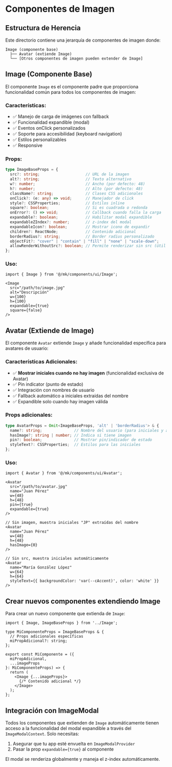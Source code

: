 # Componentes de Imagen

## Estructura de Herencia

Este directorio contiene una jerarquía de componentes de imagen donde:

```
Image (componente base)
  ├── Avatar (extiende Image)
  └── [Otros componentes de imagen pueden extender de Image]
```

## Image (Componente Base)

El componente `Image` es el componente padre que proporciona funcionalidad común para todos los componentes de imagen:

### Características:
- ✅ Manejo de carga de imágenes con fallback
- ✅ Funcionalidad expandible (modal)
- ✅ Eventos onClick personalizados
- ✅ Soporte para accesibilidad (keyboard navigation)
- ✅ Estilos personalizables
- ✅ Responsive

### Props:
```typescript
type ImageBaseProps = {
  src?: string;                    // URL de la imagen
  alt?: string;                    // Texto alternativo
  w?: number;                      // Ancho (por defecto: 48)
  h?: number;                      // Alto (por defecto: 48)
  className?: string;              // Clases CSS adicionales
  onClick?: (e: any) => void;      // Manejador de click
  style?: CSSProperties;           // Estilos inline
  square?: boolean;                // Si es cuadrada o redonda
  onError?: () => void;            // Callback cuando falla la carga
  expandable?: boolean;            // Habilitar modal expandible
  expandableZIndex?: number;       // z-index del modal
  expandableIcon?: boolean;        // Mostrar icono de expandir
  children?: ReactNode;            // Contenido adicional
  borderRadius?: string;           // Border radius personalizado
  objectFit?: "cover" | "contain" | "fill" | "none" | "scale-down";
  allowRenderWithoutSrc?: boolean; // Permite renderizar sin src (útil para Avatar con iniciales)
};
```

### Uso:
```tsx
import { Image } from '@/mk/components/ui/Image';

<Image 
  src="/path/to/image.jpg"
  alt="Descripción"
  w={100}
  h={100}
  expandable={true}
  square={false}
/>
```

## Avatar (Extiende de Image)

El componente `Avatar` extiende `Image` y añade funcionalidad específica para avatares de usuario:

### Características Adicionales:
- ✅ **Mostrar iniciales cuando no hay imagen** (funcionalidad exclusiva de Avatar)
- ✅ Pin indicator (punto de estado)
- ✅ Integración con nombres de usuario
- ✅ Fallback automático a iniciales extraídas del nombre
- ✅ Expandible solo cuando hay imagen válida

### Props adicionales:
```typescript
type AvatarProps = Omit<ImageBaseProps, 'alt' | 'borderRadius'> & {
  name?: string;              // Nombre del usuario (para iniciales y alt)
  hasImage?: string | number; // Indica si tiene imagen
  pin?: boolean;              // Mostrar pin/indicador de estado
  styleText?: CSSProperties;  // Estilos para las iniciales
};
```

### Uso:
```tsx
import { Avatar } from '@/mk/components/ui/Avatar';

<Avatar 
  src="/path/to/avatar.jpg"
  name="Juan Pérez"
  w={48}
  h={48}
  pin={true}
  expandable={true}
/>

// Sin imagen, muestra iniciales "JP" extraídas del nombre
<Avatar 
  name="Juan Pérez"
  w={48}
  h={48}
  hasImage={0}
/>

// Sin src, muestra iniciales automáticamente
<Avatar 
  name="María González López"
  w={64}
  h={64}
  styleText={{ backgroundColor: 'var(--cAccent)', color: 'white' }}
/>
```

## Crear nuevos componentes extendiendo Image

Para crear un nuevo componente que extienda de `Image`:

```tsx
import { Image, ImageBaseProps } from '../Image';

type MiComponenteProps = ImageBaseProps & {
  // Props adicionales específicas
  miPropAdicional?: string;
};

export const MiComponente = ({
  miPropAdicional,
  ...imageProps
}: MiComponenteProps) => {
  return (
    <Image {...imageProps}>
      {/* Contenido adicional */}
    </Image>
  );
};
```

## Integración con ImageModal

Todos los componentes que extienden de `Image` automáticamente tienen acceso a la funcionalidad del modal expandible a través del `ImageModalContext`. Solo necesitas:

1. Asegurar que tu app esté envuelta en `ImageModalProvider`
2. Pasar la prop `expandable={true}` al componente

El modal se renderiza globalmente y maneja el z-index automáticamente.
